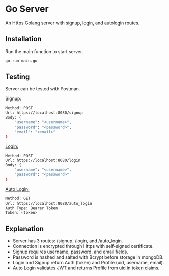 # Go Server

An Https Golang server with signup, login, and autologin routes.

## Installation

Run the main function to start server.

```bash
go run main.go
```

## Testing

Server can be tested with Postman.

<ins>Signup:</ins>
```bash
Method: POST
Url: https://localhost:8080/signup
Body: {
    "username": "<username>",
    "password": "<password>",
    "email": "<email>"
}
```
<ins>Login:</ins>
```bash
Method: POST
Url: https://localhost:8080/login
Body: {
    "username": "<username>",
    "password": "<password>"
}
```

<ins>Auto Login:</ins>
```bash
Method: GET
Url: https://localhost:8080/auto_login
Auth Type: Bearer Token
Token: <token>
```

## Explanation

* Server has 3 routes: /signup, /login, and /auto_login.
* Connection is encrypted through Https with self-signed certificate.
* Signup requires username, password, and email fields.
* Password is hashed and salted with Bcrypt before storage in mongoDB.
* Login and Signup return Auth (token) and Profile (uid, username, email).
* Auto Login validates JWT and returns Profile from uid in token claims. 